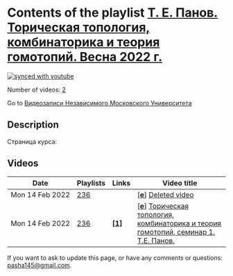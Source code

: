 # Contents of the playlist [Т. Е. Панов. Торическая топология, комбинаторика и теория гомотопий. Весна 2022 г.](https://www.youtube.com/playlist?list=PLp9ABVh6_x4F4b5ZT7DMk2h-HmOqlQA-C)

[![synced with youtube](https://img.shields.io/github/last-commit/mathphysschool/mathphysschool.github.io/autoupdate1?label=synced%20with%20youtube)](https://github.com/mathphysschool/mathphysschool.github.io/commits/autoupdate1)

Number of videos: [2](#videos)

Go to [Видеозаписи Независимого Московского Университета](../README.md)

## Description

Страница курса:

## Videos

|Date|Playlists|Links|Video title|
|---|---|---|---|
| Mon&nbsp;14&nbsp;Feb&nbsp;2022 | [236](../playlists/236 "Т. Е. Панов. Торическая топология, комбинаторика и теория гомотопий. Весна 2022 г.") |  | [[**e**](https://studio.youtube.com/video/O_bXAayGQsY/edit "Edit")] [Deleted video](https://www.youtube.com/watch?v=O_bXAayGQsY&list=PLp9ABVh6_x4F4b5ZT7DMk2h-HmOqlQA-C "This video is unavailable.") |
| Mon&nbsp;14&nbsp;Feb&nbsp;2022 | [236](../playlists/236 "Т. Е. Панов. Торическая топология, комбинаторика и теория гомотопий. Весна 2022 г.") | [**[1]**](https://ium.mccme.ru/s22/s22-sem-panov.html) | [[**e**](https://studio.youtube.com/video/aRY2uQSgXoU/edit "Edit")] [Торическая топология, комбинаторика и теория гомотопий, семинар 1. Т.Е. Панов.](https://www.youtube.com/watch?v=aRY2uQSgXoU&list=PLp9ABVh6_x4F4b5ZT7DMk2h-HmOqlQA-C "Спецсеминар совместно с лабораторией алгебраической топологии и ее приложений ФКН ВШЭ.&#013;Страница курса:&#013;https://ium.mccme.ru/s22/s22-sem-panov.html") |


 If you want to ask to update this page, or have any comments or questions: <pasha145@gmail.com>.
